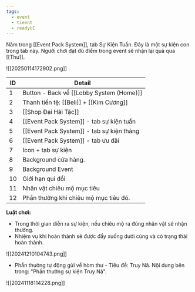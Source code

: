 ```yaml
---
tags:
  - event
  - tiennt
  - readyUI
---
```

Nằm trong [[Event Pack System]], tab Sự Kiện Tuần. Đây là một sự kiện con trong tab này.
Người chơi đạt đủ điểm trong event sẽ nhận lại quà qua [[Thư]].

![[20250114172902.png]]

| ID  | Detail                                    |
| --- | ----------------------------------------- |
| 1   | Button - Back về [[Lobby System (Home)]]  |
| 2   | Thanh tiền tệ: [[Beli]] + [[Kim Cương]]   |
| 3   | [[Shop Đại Hải Tặc]]                      |
| 4   | [[Event Pack System]] - tab sự kiện tuần  |
| 5   | [[Event Pack System]] - tab sự kiện tháng |
| 6   | [[Event Pack System]] - tab ưu đãi        |
| 7   | Icon + tab sự kiện                        |
| 8   | Background cửa hàng.                      |
| 9   | Background Event                          |
| 10  | Giới hạn qui đổi                          |
| 11  | Nhân vật chiêu mộ mục tiêu                |
| 12  | Phần thưởng khi chiêu mộ mục tiêu đó.     |


**Luật chơi:**
- Trong thời gian diễn ra sự kiện, nếu chiêu mộ ra đúng nhân vật sẽ nhận thưởng.
- Nhiệm vụ khi hoàn thành sẽ được đẩy xuống dưới cùng và có trạng thái hoàn thành.

![[20241210104743.png]]

- Phần thưởng tự động gửi về hòm thư - Tiêu đề: Truy Nã. Nội dung bên trong: "Phần thưởng sự kiện Truy Nã".

![[20241118114228.png]]

